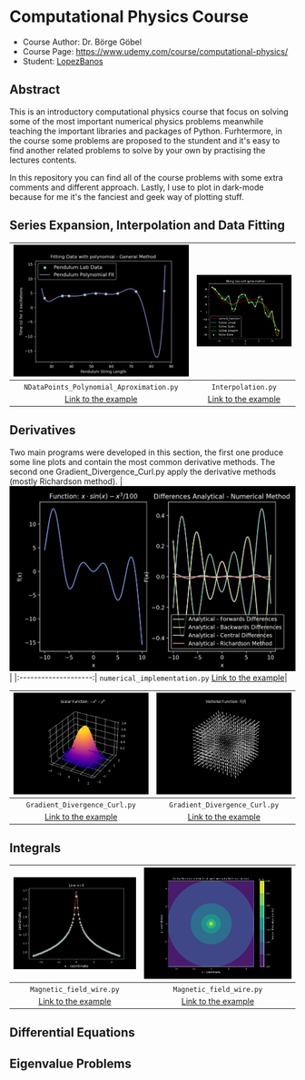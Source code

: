 # Computational Physics Course
- Course Author: Dr. Börge Göbel
- Course Page: https://www.udemy.com/course/computational-physics/
- Student: [LopezBanos](https://github.com/LopezBanos)

## Abstract
This is an introductory computational physics course that focus on solving some of the most important numerical physics problems meanwhile teaching the 
important libraries and packages of Python. Furhtermore, in the course some problems are proposed to the stundent and it's easy to find another related
problems to solve by your own by practising the lectures contents.

In this repository you can find all of the course problems with some extra comments and different approach. Lastly, I use to plot in dark-mode because 
for me it's the fanciest and geek way of plotting stuff.

## Series Expansion, Interpolation and Data Fitting

|<img src="https://github.com/LopezBanos/ComputationalPhysicsCourses/blob/master/Interpolation/Images/General_fit_method.png" width="100%" >|<img src="https://github.com/LopezBanos/ComputationalPhysicsCourses/blob/master/Interpolation/Images/SplineMethod.png" width="100%">
|:--------------------:|:--------------------:|
`NDataPoints_Polynomial_Aproximation.py` | `Interpolation.py` |
[Link to the example](https://github.com/LopezBanos/ComputationalPhysicsCourses/blob/master/Interpolation/NDataPoints_Polynomial_Aproximation.py)| [Link to the example](https://github.com/LopezBanos/ComputationalPhysicsCourses/blob/master/Interpolation/Interpolation.py)|


## Derivatives
Two main programs were developed in this section, the first one produce some line plots and contain the most common derivative methods. The second one Gradient_Divergence_Curl.py apply the derivative methods (mostly Richardson method).
|<img src="https://github.com/LopezBanos/ComputationalPhysicsCourses/blob/master/Derivatives/Images/NumericalDerivatives.png" width="100%" height="40%">|
|:--------------------:|
`numerical_implementation.py`
[Link to the example](https://github.com/LopezBanos/ComputationalPhysicsCourses/blob/master/Derivatives/numerical_implementation.py)|

|<img src="https://github.com/LopezBanos/ComputationalPhysicsCourses/blob/master/Derivatives/Images/ScalarFunctionpng.png" width="100%">|<img src="https://github.com/LopezBanos/ComputationalPhysicsCourses/blob/master/Derivatives/Images/VectorialFunction.png" width="100%">
|:--------------------:|:--------------------:|
`Gradient_Divergence_Curl.py` | `Gradient_Divergence_Curl.py` |
[Link to the example](https://github.com/LopezBanos/ComputationalPhysicsCourses/blob/master/Derivatives/Gradient_Divergence_Curl.py)| [Link to the example](https://github.com/LopezBanos/ComputationalPhysicsCourses/blob/master/Derivatives/Gradient_Divergence_Curl.py)|

## Integrals
|<img src="https://github.com/LopezBanos/ComputationalPhysicsCourses/blob/master/Integrals/images/ContourLine.png" width="100%"  height="100%">|<img src="https://github.com/LopezBanos/ComputationalPhysicsCourses/blob/master/Integrals/images/VectorPotential.png"   width="100%"  height="60%">
|:--------------------:|:--------------------:|
`Magnetic_field_wire.py` | `Magnetic_field_wire.py` |
[Link to the example](https://github.com/LopezBanos/ComputationalPhysicsCourses/blob/master/Integrals/Magnetic_field_wire.py)| [Link to the example](https://github.com/LopezBanos/ComputationalPhysicsCourses/blob/master/Integrals/Magnetic_field_wire.py)
## Differential Equations


## Eigenvalue Problems

